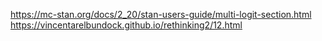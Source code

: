 https://mc-stan.org/docs/2_20/stan-users-guide/multi-logit-section.html
https://vincentarelbundock.github.io/rethinking2/12.html
